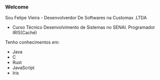 ### Welcome

Sou Felipe Vieira - Desenvolverdor De Softwares na Customax .LTDA
 - Curso Técnico Desenvolvimento de Sistemas no SENAI.
Programador IRIS(Caché)

Tenho conhecimentos em:
 - Java
 - C
 - Rust
 - JavaScript
 - Iris
